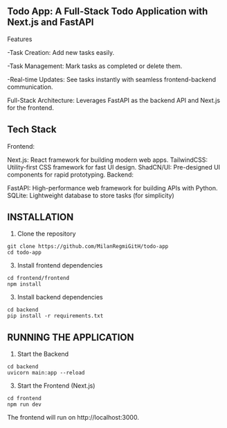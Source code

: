 ## Todo App: A Full-Stack Todo Application with Next.js and FastAPI

Features

-Task Creation: Add new tasks easily.

-Task Management: Mark tasks as completed or delete them.

-Real-time Updates: See tasks instantly with seamless frontend-backend communication.

Full-Stack Architecture: Leverages FastAPI as the backend API and Next.js for the frontend.

## Tech Stack
Frontend:

Next.js: React framework for building modern web apps.
TailwindCSS: Utility-first CSS framework for fast UI design.
ShadCN/UI: Pre-designed UI components for rapid prototyping.
Backend:

FastAPI: High-performance web framework for building APIs with Python.
SQLite: Lightweight database to store tasks (for simplicity)

## INSTALLATION
1. Clone the repository
```
git clone https://github.com/MilanRegmiGitH/todo-app
cd todo-app
```
3. Install frontend dependencies
```
cd frontend/frontend
npm install
```
3. Install backend dependencies
```
cd backend
pip install -r requirements.txt
```
## RUNNING THE APPLICATION
1. Start the Backend
```
cd backend
uvicorn main:app --reload
```
3. Start the Frontend (Next.js)
```
cd frontend
npm run dev
```
The frontend will run on http://localhost:3000.

